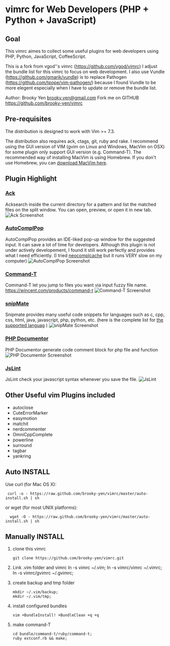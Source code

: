 vimrc for Web Developers (PHP + Python + JavaScript)
============


Goal
----------------
This vimrc aimes to collect some useful plugins for web developers using PHP, Python, JavaScript, CoffeeScript.

This is a fork from vgod''s vimrc (https://github.com/vgod/vimrc)
I adjust the bundle list for this vimrc to focus on web development.
I also use Vundle (https://github.com/gmarik/vundle) is to replace Pathogen (https://github.com/tpope/vim-pathogen/) because I found Vundle to be more elegent especially when I have to update or remove the bundle list.

Author: Brooky Yen <brooky.yen@gmail.com>
Fork me on GITHUB  https://github.com/brooky-yen/vimrc


Pre-requisites
----------------
The distribution is designed to work with Vim >= 7.3.

The distribution also requires ack, ctags, git, ruby and rake. I recommend using the GUI version of VIM (gvim on Linux and Windows, MacVim on OSX) for some plugin only support GUI version (e.g. Command-T). The recommended way of installing MacVim is using Homebrew. If you don't use Homebrew, you can [download MacVim here](https://github.com/b4winckler/macvim/downloads).


Plugin Highlight
----------------
### [Ack](https://github.com/mileszs/ack.vim)
Acksearch inside the current directory for a pattern and list the matched files on the split window. You can open, preview, or open it in new tab.
![Ack Screenshot](http://farm9.staticflickr.com/8461/7966654462_deea2227df_z.jpg)


### [AutoComplPop](https://github.com/vim-scripts/AutoComplPop)
AutoComplPop provides an IDE-liked pop-up window for the suggested input. It can save a lot of time for developers. Although this plugin is not under actively developement, I found it still work perfectly and provides what I need efficiently. (I tried [neocomplcache](http://www.vim.org/scripts/script.php?script_id=2620) but it runs VERY slow on my computer)
![AutoComplPop Screenshot](http://farm8.staticflickr.com/7239/7192505960_fd1f8f6cdb.jpg)


### [Command-T](https://github.com/wincent/Command-T)
Command-T let you jump to files you want via input fuzzy file name. 
https://wincent.com/products/command-t
![Command-T Screenshot](http://farm8.staticflickr.com/7090/7192695392_14097b2809_z.jpg)


### [snipMate](https://github.com/garbas/vim-snipmate)
Snipmate provides many useful code snippets for languages such as c, cpp, css, html, java, javascript, php, python, etc. (here is the complete list for [the supported languag](https://github.com/honza/snipmate-snippets/tree/master/snippets) )
![snipMate Screenshot](http://farm8.staticflickr.com/7074/7192612390_1fa4ed06d3.jpg)


### [PHP Documentor](http://www.vim.org/scripts/script.php?script_id=1355)
PHP Documentor generate code comment block for php file and function
![PHP Documentor Screenshot](http://farm8.staticflickr.com/7225/7192639816_8b56645164_z.jpg)


### [JsLint](http://www.jslint.com/)
JsLint check your javascript syntax whenever you save the file.
![JsLint](http://farm8.staticflickr.com/7085/7192658764_f94beb12ff_z.jpg)


Other Useful vim Plugins included
----------------
* autoclose
* CuteErrorMarker
* easymotion
* matchit
* nerdcommenter
* OmniCppComplete
* powerline
* surround
* tagbar
* yankring



Auto INSTALL
----------------
Use curl (for Mac OS X):

````
 curl -o - https://raw.github.com/brooky-yen/vimrc/master/auto-install.sh | sh
````

or wget (for most UNIX platforms):
````
  wget -O - https://raw.github.com/brooky-yen/vimrc/master/auto-install.sh | sh
````


Manually INSTALL
----------------

1. clone this vimrc
    ```
    git clone https://github.com/brooky-yen/vimrc.git
    ```

2. Link .vim folder and vimrc
    ln -s vimrc ~/.vim;
    ln -s vimrc/vimrc ~/.vimrc;
    ln -s vimrc/gvimrc ~/.gvimrc;


3. create backup and tmp folder
    ```
    mkdir ~/.vim/backup;
    mkdir ~/.vim/tmp;
    ```

4. install configured bundles
    ```
    vim +BundleInstall! +BundleClean +q +q
    ```

5. make command-T
    ```
    cd bundle/command-t/ruby/command-t;
    ruby extconf.rb && make;
    ```


